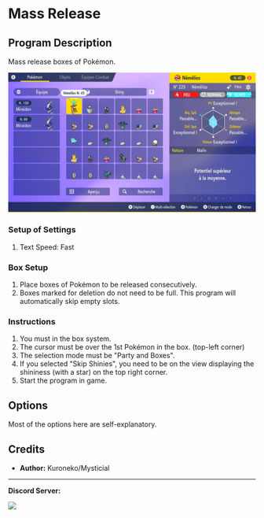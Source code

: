 # Mass Release

## Program Description

Mass release boxes of Pokémon.

<img src="images/MassRelease-0.png">

### Setup of Settings

1. Text Speed: Fast

### Box Setup

1. Place boxes of Pokémon to be released consecutively.
2. Boxes marked for deletion do not need to be full. This program will automatically skip empty slots.

### Instructions

1. You must in the box system.
2. The cursor must be over the 1st Pokémon in the box. (top-left corner)
3. The selection mode must be "Party and Boxes".
4. If you selected "Skip Shinies", you need to be on the view displaying the shininess (with a star) on the top right corner.
5. Start the program in game.


## Options

Most of the options here are self-explanatory.



## Credits

- **Author:** Kuroneko/Mysticial

<hr>

**Discord Server:** 

[<img src="https://canary.discordapp.com/api/guilds/695809740428673034/widget.png?style=banner2">](https://discord.gg/cQ4gWxN)


